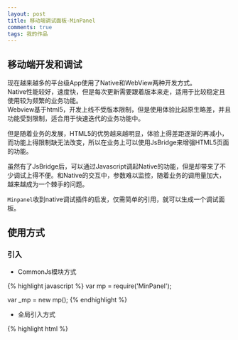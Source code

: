 ```yaml
---
layout: post
title: 移动端调试面板-MinPanel
comments: true
tags: 我的作品
---
```


## 移动端开发和调试

现在越来越多的平台级App使用了Native和WebView两种开发方式。   
Native性能较好，速度快，但是每次更新需要跟着版本来走，适用于比较稳定且使用较为频繁的业务功能。   
Webview基于html5，开发上线不受版本限制，但是使用体验比起原生略差，并且功能受到限制，适合用于快速迭代的业务功能中。   

但是随着业务的发展，HTML5的优势越来越明显，体验上得差距逐渐的再减小，而功能上得限制缺无法改变，所以在业务上可以使用JsBridge来增强HTML5页面的功能。

虽然有了JsBridge后，可以通过Javascript调起Native的功能，但是却带来了不少调试上得不便。和Native的交互中，参数难以监控，随着业务的调用量加大，越来越成为一个棘手的问题。

`Minpanel`收到native调试插件的启发，仅需简单的引用，就可以生成一个调试面板。


## 使用方式

### 引入

- CommonJs模块方式

{% highlight javascript %}
var mp = require('MinPanel');

var _mp = new mp(); 
{% endhighlight %}

- 全局引入方式

{% highlight html %}
<script type="text/javascript" src="../dist/mp.js"></sciprt>
<script>
	var _mp = new mp(); 	
</sciprt>
{% endhighlight %}

![引入]({{ site.url }}/assets/移动端调试面板-MinPanel/import.jpg)

### 功能接口


-  输出Log

{% highlight javascript %}
 _mp.log('im test1');
 _mp.log('im test2');
{% endhighlight %}

![引入]({{ site.url }}/assets/移动端调试面板-MinPanel/log.jpg)

- 输出Object对象

{% highlight javascript %}
//value方法除了基本的log功能以外，能将对象自动拆解为字符串，方便调试
var obj={a:1,b:2};
_mp.value(obj);
{% endhighlight %}

- 绑定自定义事件

{% highlight javascript %}
_mp.on('btn1',function(){
	 _mp.log('log something');
	
});
{% endhighlight %}

![引入]({{ site.url }}/assets/移动端调试面板-MinPanel/btn.jpg)

![引入]({{ site.url }}/assets/移动端调试面板-MinPanel/btn-log.jpg)

